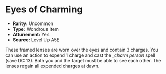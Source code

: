 
# Eyes of Charming

* **Rarity:** Uncommon
* **Type:** Wondrous Item
* **Attunement:** Yes
* **Source:** Level Up A5E


These framed lenses are worn over the eyes and contain 3 charges. You can use an action to expend 1 charge and cast the __charm person_ spell (save DC 13). Both you and the target must be able to see each other. The lenses regain all expended charges at dawn.
